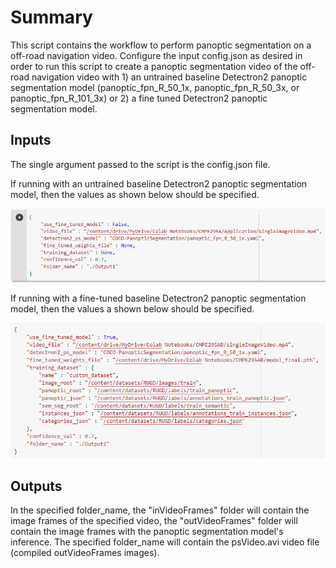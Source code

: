 # Summary
This script contains the workflow to perform panoptic segmentation on a off-road navigation video. Configure the input config.json as desired in order to run this script to create a panoptic segmentation video of the off-road navigation video with 1) an untrained baseline Detectron2 panoptic segmentation model (panoptic_fpn_R_50_1x, panoptic_fpn_R_50_3x, or panoptic_fpn_R_101_3x) or 2) a fine tuned Detectron2 panoptic segmentation model.

## Inputs
The single argument passed to the script is the config.json file.

If running with an untrained baseline Detectron2 panoptic segmentation model, then the values as shown below should be specified.

![configFormat1](images/configFormat1.png)

If running with a fine-tuned baseline Detectron2 panoptic segmentation model, then the values a shown below should be specified.

![configFormat2](images/configFormat2.png)

## Outputs
In the specified folder_name, the "inVideoFrames" folder will contain the image frames of the specified video, the "outVideoFrames" folder will contain the image frames with the panoptic segmentation model's inference. The specified folder_name will contain the psVideo.avi video file (compiled outVideoFrames images).